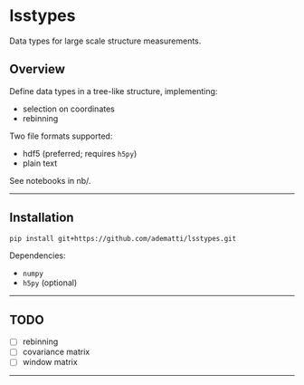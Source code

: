 # lsstypes

Data types for large scale structure measurements.

## Overview

Define data types in a tree-like structure, implementing:
- selection on coordinates
- rebinning

Two file formats supported:
- hdf5 (preferred; requires `h5py`)
- plain text


See notebooks in nb/.

---

## Installation

```bash
pip install git+https://github.com/adematti/lsstypes.git
```

Dependencies:
- `numpy`
- `h5py` (optional)

---

## TODO

- [ ] rebinning
- [ ] covariance matrix
- [ ] window matrix

---